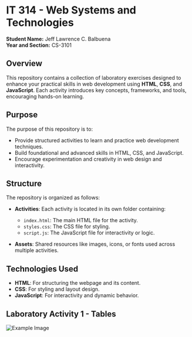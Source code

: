 # IT 314 - Web Systems and Technologies

**Student Name:** Jeff Lawrence C. Balbuena                                                    
**Year and Section:** CS-3101

## Overview  
This repository contains a collection of laboratory exercises designed to enhance your practical skills in web development using **HTML**, **CSS**, and **JavaScript**. Each activity introduces key concepts, frameworks, and tools, encouraging hands-on learning.  

## Purpose  
The purpose of this repository is to:  
* Provide structured activities to learn and practice web development techniques.  
* Build foundational and advanced skills in HTML, CSS, and JavaScript.  
* Encourage experimentation and creativity in web design and interactivity.  

## Structure  
The repository is organized as follows:  
* **Activities**: Each activity is located in its own folder containing:  
  * `index.html`: The main HTML file for the activity.  
  * `styles.css`: The CSS file for styling.  
  * `script.js`: The JavaScript file for interactivity or logic.  

* **Assets**: Shared resources like images, icons, or fonts used across multiple activities. 

## Technologies Used  
* **HTML**: For structuring the webpage and its content.  
* **CSS**: For styling and layout design.  
* **JavaScript**: For interactivity and dynamic behavior.

## Laboratory Activity 1 - Tables

![Example Image](readme/html-tables-output.jpg)



